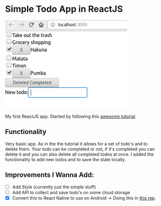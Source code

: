 # Simple Todo App in ReactJS

![Screenshot](Screenshot.png)

My first ReactJS app. Started by following this [awesome tutorial](https://www.youtube.com/watch?v=DLX62G4lc44&list=WL&index=4&t=0s).

## Functionality

Very basic app. As in the the tutorial it allows for a set of todo's and to delete them.
Your todo can be completed or not, if it's completed you can delete it and you can also delete all completed todos at once.
I added the functionality to add new todos and to save the state locally.

## Improvements I Wanna Add:
* [ ] Add Style (currently just the simple stuff)
* [ ] Add API to collect and save todo's on some cloud storage
* [X] Convert this to React Native to use on Android -> Doing this in [this rep](https://github.com/ISTeo/simpleTodoReactNative).

